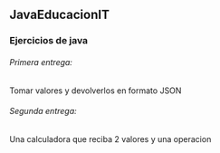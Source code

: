 ## JavaEducacionIT

### **Ejercicios de java**
###### Primera entrega: 

Tomar valores y devolverlos en formato JSON

###### Segunda entrega:
Una calculadora que reciba 2 valores y una operacion